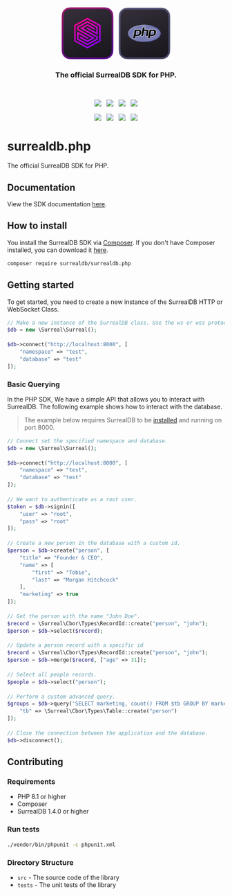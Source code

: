 <br>

<p align="center">
    <img width=120 src="https://raw.githubusercontent.com/surrealdb/icons/main/surreal.svg" />
    &nbsp;
    <img width=120 src="https://raw.githubusercontent.com/surrealdb/icons/main/php.svg" />
</p>

<h3 align="center">The official SurrealDB SDK for PHP.</h3>

<br>

<p align="center">
    <a href="https://github.com/surrealdb/surrealdb.php"><img src="https://img.shields.io/badge/status-beta-ff00bb.svg?style=flat-square"></a>
    &nbsp;
    <a href="https://surrealdb.com/docs/integration/libraries/php"><img src="https://img.shields.io/badge/docs-view-44cc11.svg?style=flat-square"></a>
    &nbsp;
    <a href="https://packagist.org/packages/surrealdb/surrealdb.php"><img src="https://img.shields.io/packagist/v/surrealdb/surrealdb.php?style=flat-square"></a>
    &nbsp;
    <a href="https://packagist.org/packages/surrealdb/surrealdb.php"><img src="https://img.shields.io/packagist/dm/surrealdb/surrealdb.php?style=flat-square"></a>
</p>

<p align="center">
    <a href="https://surrealdb.com/discord"><img src="https://img.shields.io/discord/902568124350599239?label=discord&style=flat-square&color=5a66f6"></a>
    &nbsp;
    <a href="https://twitter.com/surrealdb"><img src="https://img.shields.io/badge/twitter-follow_us-1d9bf0.svg?style=flat-square"></a>
    &nbsp;
    <a href="https://www.linkedin.com/company/surrealdb/"><img src="https://img.shields.io/badge/linkedin-connect_with_us-0a66c2.svg?style=flat-square"></a>
    &nbsp;
    <a href="https://www.youtube.com/channel/UCjf2teVEuYVvvVC-gFZNq6w"><img src="https://img.shields.io/badge/youtube-subscribe-fc1c1c.svg?style=flat-square"></a>
</p>

# surrealdb.php

The official SurrealDB SDK for PHP.

## Documentation

View the SDK documentation [here](https://surrealdb.com/docs/integration/libraries/php).

## How to install

You install the SurrealDB SDK via [Composer](https://getcomposer.org/). If you don't have Composer installed, you can download it [here](https://getcomposer.org/download/).

```sh
composer require surrealdb/surrealdb.php
```

## Getting started

To get started, you need to create a new instance of the SurrealDB HTTP or WebSocket Class.

```php
// Make a new instance of the SurrealDB class. Use the ws or wss protocol for having WebSocket functionality.
$db = new \Surreal\Surreal();

$db->connect("http://localhost:8000", [
    "namespace" => "test",
    "database" => "test"
]);
```

### Basic Querying

In the PHP SDK, We have a simple API that allows you to interact with SurrealDB. The following example shows how to interact with the database.

> The example below requires SurrealDB to be [installed](https://surrealdb.com/install) and running on port 8000.

```php
// Connect set the specified namespace and database.
$db = new \Surreal\Surreal();

$db->connect("http://localhost:8000", [
    "namespace" => "test",
    "database" => "test"
]);

// We want to authenticate as a root user.
$token = $db->signin([
    "user" => "root",
    "pass" => "root"
]);

// Create a new person in the database with a custom id.
$person = $db->create("person", [
    "title" => "Founder & CEO",
    "name" => [
        "first" => "Tobie",
        "last" => "Morgan Hitchcock" 
    ],
    "marketing" => true
]); 

// Get the person with the name "John Doe".
$record = \Surreal\Cbor\Types\RecordId::create("person", "john");
$person = $db->select($record);

// Update a person record with a specific id
$record = \Surreal\Cbor\Types\RecordId::create("person", "john");
$person = $db->merge($record, ["age" => 31]);

// Select all people records.
$people = $db->select("person");  

// Perform a custom advanced query.
$groups = $db->query('SELECT marketing, count() FROM $tb GROUP BY marketing', [
    "tb" => \Surreal\Cbor\Types\Table::create("person")
]);

// Close the connection between the application and the database.
$db->disconnect();
```

## Contributing

### Requirements
- PHP 8.1 or higher
- Composer
- SurrealDB 1.4.0 or higher

### Run tests
```bash
./vendor/bin/phpunit -c phpunit.xml
```

### Directory Structure

- `src` - The source code of the library
- `tests` - The unit tests of the library
